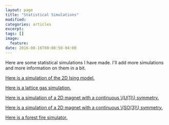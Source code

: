 ```yaml
---
layout: page
title: "Statistical Simulations"
modified:
categories: articles
excerpt:
tags: []
image:
  feature:
date: 2016-08-16T08:08:50-04:00
---
```


Here are some statistical simulations I have made. I'll add more simulations and more information on them in a bit.


[Here is a simulation of the 2D Ising model.](/scripts/SM/ising.html)

[Here is a lattice gas simulation.](/scripts/SM/LatGas.html)

[Here is a simulation of a 2D magnet with a continuous \\(U(1)\\) symmetry.](/scripts/SM/U1.html)

[Here is a simulation of a 2D magnet with a continuous \\(SO(3)\\) symmetry.](/scripts/SM/SO(3).html)

[Here is a forest fire simulator.](/scripts/SM/Forest_Fire.html)